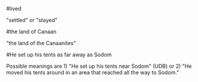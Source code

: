 #lived

"settled" or "stayed"

#the land of Canaan

"the land of the Canaanites"

#He set up his tents as far away as Sodom

Possible meanings are 1) "He set up his tents near Sodom" (UDB) or 2) "He moved his tents around in an area that reached all the way to Sodom."